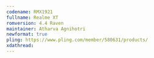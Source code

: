 ```yaml
---
codename: RMX1921
fullname: Realme XT
romversion: 4.4 Raven
maintainer: Atharva Agnihotri
newformat: true
pling: https://www.pling.com/member/580631/products/
xdathread:
---
```

